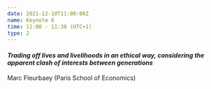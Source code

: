 ```yaml
---
date: 2021-12-10T11:00:00Z
name: Keynote 6
time: 11:00 - 11:30 (UTC+1)
type: 2
---
```


#### _Trading off lives and livelihoods in an ethical way, considering the apparent clash of interests between generations_

Marc Fleurbaey (Paris School of Economics)
